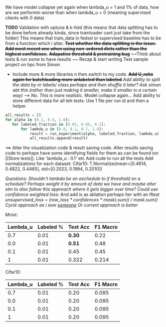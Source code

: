 We have model collapse yet again when lambda_u = 1 and 1% of data, how are we performin worse than when lambda_u = 0 (meaning supervised clients with 0 data)


**TODO**
Validation with optuna & k-fold (this means that data splitting has to be done before already kinda, since trainloader cant just take from the folder) This means that train_data in fedssl or supervised baseline has to be from a function which i alter.
~~**Test whether the data splitting is the issue.**~~
~~**Add most recent one when using non-ordered dicts rather than the highest confidence.**~~
~~**Adapative threshold & pretraining bug**~~
~~Think about tests & run some to have results ~~
Recap & start writing
Test sample project on hpc from Simon 
- Include more & more libraries n then switch to my code.
~~**Add U_ratio again for batchloading more unlabeled than labeled**~~
*Add ability to split the data by nr labels/ class perhaps and then shuffle it later? Ask simon abt this (rather than just making it smaller, make it smaller in a certain way) --> No. This is more realistic.*
Model collapse again...
Add ability to store different data for all teh tests:
Use 1 file per run id and then a helper.
 ```python
all_results = []
for alpha in [0.1, 0.5, 1.0]:
    for labeled_fraction in [0.01, 0.05, 0.1]:
        for lambda_u in [0.0, 0.1, 0.7, 1.0]:
            result = run_experiment(alpha, labeled_fraction, lambda_u)
            all_results.append(result)

```
==> Alter the visualization code & result saving code.
Alter results saving code to perhaps have some identifying fields for them as can be found ion [[Store tests]]. Like 'lambda_u : 0.1' etc
Add code to run all the tests
Add normalizations for each dataset:
Cifar10: T.Normalize(mean=[0.4914, 0.4822, 0.4465], std=[0.2023, 0.1994, 0.2010])


*Questions:*
*Shouldn't lambda be on aschedule to if threshold on a schedule? Perhaps weight it by amount of data we have and maybe alter stm to also follow this approach where it gets bigger over time?*
*Could use confidence weighted loss:*
And add is as ablation perhaps lter with an iftest
*unsupervised_loss = (raw_loss * confidences * mask).sum() / mask.sum()*
*Cycle approach as i saw [someone](https://github.com/kekmodel/FixMatch-pytorch/blob/master/train.py#L454) Or current approach is better*


Mnist:

| Lambda_u | Labeled % | Test Acc | F1 Macro |
| -------- | --------- | -------- | -------- |
| 0.7      | 0.01      | **0.30** | 0.22     |
| 0.0      | 0.01      | **0.51** | 0.48     |
| 0.1      | 0.01      | 0.45     | 0.45     |
| 1        | 0.01      | 0.322    | 0.214    |

Cifar10:

| Lambda_u | Labeled % | Test Acc | F1 Macro |
| -------- | --------- | -------- | -------- |
| 0.7      | 0.01      | 0.20     | 0.095    |
| 0.0      | 0.01      | 0.20     | 0.095    |
| 0.1      | 0.01      | 0.20     | 0.095    |
| 1        | 0.01      | 0.20     | 0.095    |
